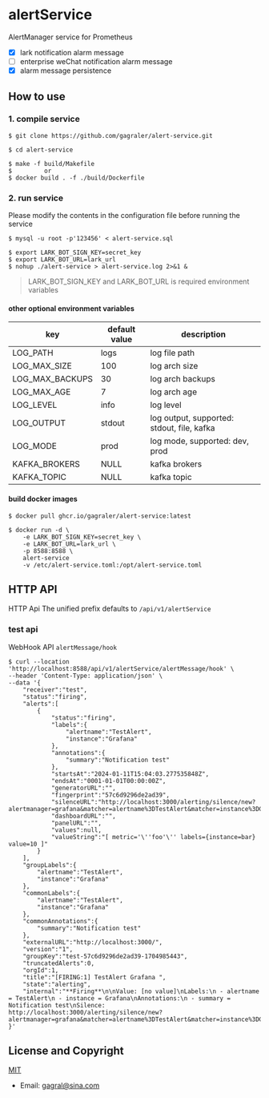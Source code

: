 # alertService
AlertManager service for Prometheus

 - [x] lark notification alarm message
 - [ ] enterprise weChat notification alarm message
 - [x] alarm message persistence

## How to use
### 1. compile service
```shell
$ git clone https://github.com/gagraler/alert-service.git

$ cd alert-service

$ make -f build/Makefile 
$         or 
$ docker build . -f ./build/Dockerfile
```

### 2. run service
Please modify the contents in the configuration file before running the service

```shell
$ mysql -u root -p'123456' < alert-service.sql

$ export LARK_BOT_SIGN_KEY=secret_key
$ export LARK_BOT_URL=lark_url
$ nohup ./alert-service > alert-service.log 2>&1 &
```

> LARK_BOT_SIGN_KEY and LARK_BOT_URL is required environment variables

#### other optional environment variables
| key             | default value | description                                |
|-----------------|---------------|--------------------------------------------|
| LOG_PATH        | logs          | log file path                              |
| LOG_MAX_SIZE    | 100           | log arch size                              |
| LOG_MAX_BACKUPS | 30            | log arch backups                           |
| LOG_MAX_AGE     | 7             | log arch age                               |
| LOG_LEVEL       | info          | log level                                  |
| LOG_OUTPUT      | stdout        | log output, supported: stdout, file, kafka |
| LOG_MODE        | prod          | log mode, supported: dev, prod             |
| KAFKA_BROKERS   | NULL          | kafka brokers                              |
| KAFKA_TOPIC     | NULL          | kafka topic                                |

#### build docker images
```shell
$ docker pull ghcr.io/gagraler/alert-service:latest

$ docker run -d \
    -e LARK_BOT_SIGN_KEY=secret_key \
    -e LARK_BOT_URL=lark_url \
    -p 8588:8588 \
    alert-service
    -v /etc/alert-service.toml:/opt/alert-service.toml
```

## HTTP API
HTTP Api The unified prefix defaults to `/api/v1/alertService`

### test api
WebHook API `alertMessage/hook`
```shell
$ curl --location 'http://localhost:8588/api/v1/alertService/alertMessage/hook' \
--header 'Content-Type: application/json' \
--data '{
    "receiver":"test",
    "status":"firing",
    "alerts":[
        {
            "status":"firing",
            "labels":{
                "alertname":"TestAlert",
                "instance":"Grafana"
            },
            "annotations":{
                "summary":"Notification test"
            },
            "startsAt":"2024-01-11T15:04:03.277535848Z",
            "endsAt":"0001-01-01T00:00:00Z",
            "generatorURL":"",
            "fingerprint":"57c6d9296de2ad39",
            "silenceURL":"http://localhost:3000/alerting/silence/new?alertmanager=grafana&matcher=alertname%3DTestAlert&matcher=instance%3DGrafana",
            "dashboardURL":"",
            "panelURL":"",
            "values":null,
            "valueString":"[ metric='\''foo'\'' labels={instance=bar} value=10 ]"
        }
    ],
    "groupLabels":{
        "alertname":"TestAlert",
        "instance":"Grafana"
    },
    "commonLabels":{
        "alertname":"TestAlert",
        "instance":"Grafana"
    },
    "commonAnnotations":{
        "summary":"Notification test"
    },
    "externalURL":"http://localhost:3000/",
    "version":"1",
    "groupKey":"test-57c6d9296de2ad39-1704985443",
    "truncatedAlerts":0,
    "orgId":1,
    "title":"[FIRING:1] TestAlert Grafana ",
    "state":"alerting",
    "internal":"**Firing**\n\nValue: [no value]\nLabels:\n - alertname = TestAlert\n - instance = Grafana\nAnnotations:\n - summary = Notification test\nSilence: http://localhost:3000/alerting/silence/new?alertmanager=grafana&matcher=alertname%3DTestAlert&matcher=instance%3DGrafana\n"
}'
```

## License and Copyright
[MIT](https://choosealicense.com/licenses/mit/)

- Email: gagral@sina.com
